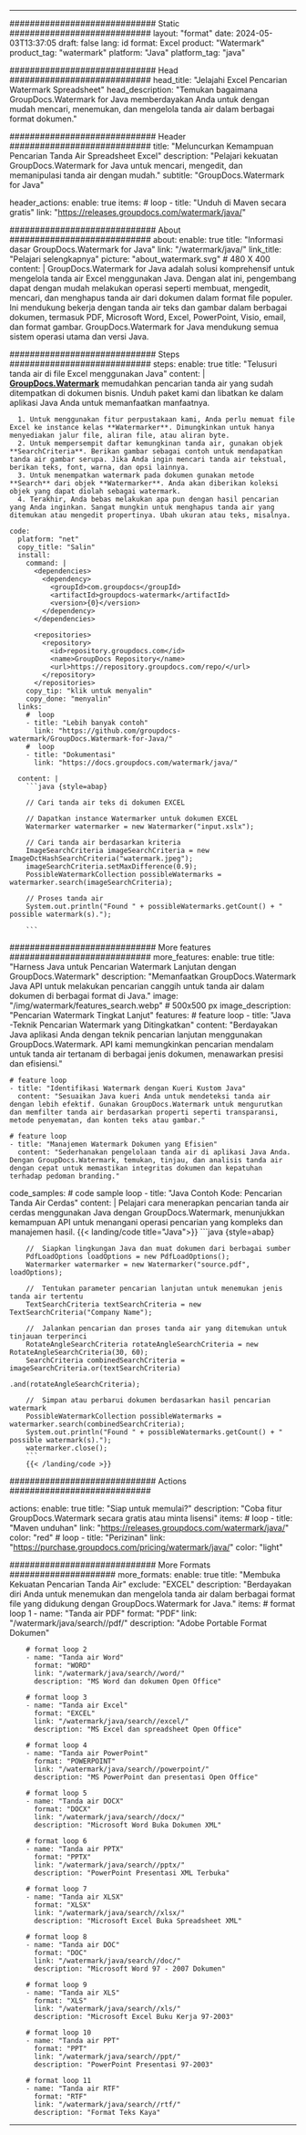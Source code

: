 
---
############################# Static ############################
layout: "format"
date:  2024-05-03T13:37:05
draft: false
lang: id
format: Excel
product: "Watermark"
product_tag: "watermark"
platform: "Java"
platform_tag: "java"

############################# Head ############################
head_title: "Jelajahi Excel Pencarian Watermark Spreadsheet"
head_description: "Temukan bagaimana GroupDocs.Watermark for Java memberdayakan Anda untuk dengan mudah mencari, menemukan, dan mengelola tanda air dalam berbagai format dokumen."

############################# Header ############################
title: "Meluncurkan Kemampuan Pencarian Tanda Air Spreadsheet Excel" 
description: "Pelajari kekuatan GroupDocs.Watermark for Java untuk mencari, mengedit, dan memanipulasi tanda air dengan mudah."
subtitle: "GroupDocs.Watermark for Java" 

header_actions:
  enable: true
  items:
    #  loop
    - title: "Unduh di Maven secara gratis"
      link: "https://releases.groupdocs.com/watermark/java/"
      
############################# About ############################
about:
    enable: true
    title: "Informasi dasar GroupDocs.Watermark for Java"
    link: "/watermark/java/"
    link_title: "Pelajari selengkapnya"
    picture: "about_watermark.svg" # 480 X 400
    content: |
       GroupDocs.Watermark for Java adalah solusi komprehensif untuk mengelola tanda air Excel menggunakan Java. Dengan alat ini, pengembang dapat dengan mudah melakukan operasi seperti membuat, mengedit, mencari, dan menghapus tanda air dari dokumen dalam format file populer. Ini mendukung bekerja dengan tanda air teks dan gambar dalam berbagai dokumen, termasuk PDF, Microsoft Word, Excel, PowerPoint, Visio, email, dan format gambar. GroupDocs.Watermark for Java mendukung semua sistem operasi utama dan versi Java.

############################# Steps ############################
steps:
    enable: true
    title: "Telusuri tanda air di file Excel menggunakan Java"
    content: |
      **[GroupDocs.Watermark](https://products.groupdocs.com/watermark/java/)** memudahkan pencarian tanda air yang sudah ditempatkan di dokumen bisnis. Unduh paket kami dan libatkan ke dalam aplikasi Java Anda untuk memanfaatkan manfaatnya.
      
      1. Untuk menggunakan fitur perpustakaan kami, Anda perlu memuat file Excel ke instance kelas **Watermarker**. Dimungkinkan untuk hanya menyediakan jalur file, aliran file, atau aliran byte.
      2. Untuk mempersempit daftar kemungkinan tanda air, gunakan objek **SearchCriteria**. Berikan gambar sebagai contoh untuk mendapatkan tanda air gambar serupa. Jika Anda ingin mencari tanda air tekstual, berikan teks, font, warna, dan opsi lainnya.
      3. Untuk menempatkan watermark pada dokumen gunakan metode **Search** dari objek **Watermarker**. Anda akan diberikan koleksi objek yang dapat diolah sebagai watermark.
      4. Terakhir, Anda bebas melakukan apa pun dengan hasil pencarian yang Anda inginkan. Sangat mungkin untuk menghapus tanda air yang ditemukan atau mengedit propertinya. Ubah ukuran atau teks, misalnya.
   
    code:
      platform: "net"
      copy_title: "Salin"
      install:
        command: |
          <dependencies>
            <dependency>
              <groupId>com.groupdocs</groupId>
              <artifactId>groupdocs-watermark</artifactId>
              <version>{0}</version>
            </dependency>
          </dependencies>

          <repositories>
            <repository>
              <id>repository.groupdocs.com</id>
              <name>GroupDocs Repository</name>
              <url>https://repository.groupdocs.com/repo/</url>
            </repository>
          </repositories>
        copy_tip: "klik untuk menyalin"
        copy_done: "menyalin"
      links:
        #  loop
        - title: "Lebih banyak contoh"
          link: "https://github.com/groupdocs-watermark/GroupDocs.Watermark-for-Java/"
        #  loop
        - title: "Dokumentasi"
          link: "https://docs.groupdocs.com/watermark/java/"
          
      content: |
        ```java {style=abap}

        // Cari tanda air teks di dokumen EXCEL

        // Dapatkan instance Watermarker untuk dokumen EXCEL
        Watermarker watermarker = new Watermarker("input.xslx");

        // Cari tanda air berdasarkan kriteria
        ImageSearchCriteria imageSearchCriteria = new ImageDctHashSearchCriteria("watermark.jpeg");
        imageSearchCriteria.setMaxDifference(0.9);
        PossibleWatermarkCollection possibleWatermarks = watermarker.search(imageSearchCriteria);

        // Proses tanda air
        System.out.println("Found " + possibleWatermarks.getCount() + " possible watermark(s).");
        
        ```   
        
############################# More features ############################
more_features:
  enable: true
  title: "Harness Java untuk Pencarian Watermark Lanjutan dengan GroupDocs.Watermark"
  description: "Memanfaatkan GroupDocs.Watermark Java API untuk melakukan pencarian canggih untuk tanda air dalam dokumen di berbagai format di Java."
  image: "/img/watermark/features_search.webp" # 500x500 px
  image_description: "Pencarian Watermark Tingkat Lanjut"
  features:
    # feature loop
    - title: "Java -Teknik Pencarian Watermark yang Ditingkatkan"
      content: "Berdayakan Java aplikasi Anda dengan teknik pencarian lanjutan menggunakan GroupDocs.Watermark. API kami memungkinkan pencarian mendalam untuk tanda air tertanam di berbagai jenis dokumen, menawarkan presisi dan efisiensi."

    # feature loop
    - title: "Identifikasi Watermark dengan Kueri Kustom Java"
      content: "Sesuaikan Java kueri Anda untuk mendeteksi tanda air dengan lebih efektif. Gunakan GroupDocs.Watermark untuk mengurutkan dan memfilter tanda air berdasarkan properti seperti transparansi, metode penyematan, dan konten teks atau gambar."

    # feature loop
    - title: "Manajemen Watermark Dokumen yang Efisien"
      content: "Sederhanakan pengelolaan tanda air di aplikasi Java Anda. Dengan GroupDocs.Watermark, temukan, tinjau, dan analisis tanda air dengan cepat untuk memastikan integritas dokumen dan kepatuhan terhadap pedoman branding."
      
  code_samples:
    # code sample loop
    - title: "Java Contoh Kode: Pencarian Tanda Air Cerdas"
      content: |
        Pelajari cara menerapkan pencarian tanda air cerdas menggunakan Java dengan GroupDocs.Watermark, menunjukkan kemampuan API untuk menangani operasi pencarian yang kompleks dan manajemen hasil.
        {{< landing/code title="Java">}}
        ```java {style=abap}
        
        //  Siapkan lingkungan Java dan muat dokumen dari berbagai sumber
        PdfLoadOptions loadOptions = new PdfLoadOptions();
        Watermarker watermarker = new Watermarker("source.pdf", loadOptions);

        //  Tentukan parameter pencarian lanjutan untuk menemukan jenis tanda air tertentu
        TextSearchCriteria textSearchCriteria = new TextSearchCriteria("Company Name");

        //  Jalankan pencarian dan proses tanda air yang ditemukan untuk tinjauan terperinci
        RotateAngleSearchCriteria rotateAngleSearchCriteria = new RotateAngleSearchCriteria(30, 60);
        SearchCriteria combinedSearchCriteria = imageSearchCriteria.or(textSearchCriteria)
                                                                   .and(rotateAngleSearchCriteria);

        //  Simpan atau perbarui dokumen berdasarkan hasil pencarian watermark
        PossibleWatermarkCollection possibleWatermarks = watermarker.search(combinedSearchCriteria);
        System.out.println("Found " + possibleWatermarks.getCount() + " possible watermark(s).");
        watermarker.close();
        ```
        {{< /landing/code >}}


############################# Actions ############################

actions:
  enable: true
  title: "Siap untuk memulai?"
  description: "Coba fitur GroupDocs.Watermark secara gratis atau minta lisensi"
  items:
    #  loop
    - title: "Maven unduhan"
      link: "https://releases.groupdocs.com/watermark/java/"
      color: "red"
        #  loop
    - title: "Perizinan"
      link: "https://purchase.groupdocs.com/pricing/watermark/java/"
      color: "light"


############################# More Formats #####################
more_formats:
    enable: true
    title: "Membuka Kekuatan Pencarian Tanda Air"
    exclude: "EXCEL"
    description: "Berdayakan diri Anda untuk menemukan dan mengelola tanda air dalam berbagai format file yang didukung dengan GroupDocs.Watermark for Java."
    items: 
        # format loop 1
        - name: "Tanda air PDF"
          format: "PDF"
          link: "/watermark/java/search//pdf/"
          description: "Adobe Portable Format Dokumen"

        # format loop 2
        - name: "Tanda air Word"
          format: "WORD"
          link: "/watermark/java/search//word/"
          description: "MS Word dan dokumen Open Office"
          
        # format loop 3
        - name: "Tanda air Excel"
          format: "EXCEL"
          link: "/watermark/java/search//excel/"
          description: "MS Excel dan spreadsheet Open Office"

        # format loop 4
        - name: "Tanda air PowerPoint"
          format: "POWERPOINT"
          link: "/watermark/java/search//powerpoint/"
          description: "MS PowerPoint dan presentasi Open Office"

        # format loop 5
        - name: "Tanda air DOCX"
          format: "DOCX"
          link: "/watermark/java/search//docx/"
          description: "Microsoft Word Buka Dokumen XML"
          
        # format loop 6
        - name: "Tanda air PPTX"
          format: "PPTX"
          link: "/watermark/java/search//pptx/"
          description: "PowerPoint Presentasi XML Terbuka"
          
        # format loop 7
        - name: "Tanda air XLSX"
          format: "XLSX"
          link: "/watermark/java/search//xlsx/"
          description: "Microsoft Excel Buka Spreadsheet XML"

        # format loop 8
        - name: "Tanda air DOC"
          format: "DOC"
          link: "/watermark/java/search//doc/"
          description: "Microsoft Word 97 - 2007 Dokumen"

        # format loop 9
        - name: "Tanda air XLS"
          format: "XLS"
          link: "/watermark/java/search//xls/"
          description: "Microsoft Excel Buku Kerja 97-2003"

        # format loop 10
        - name: "Tanda air PPT"
          format: "PPT"
          link: "/watermark/java/search//ppt/"
          description: "PowerPoint Presentasi 97-2003"

        # format loop 11
        - name: "Tanda air RTF"
          format: "RTF"
          link: "/watermark/java/search//rtf/"
          description: "Format Teks Kaya"

---
